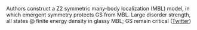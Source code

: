 
Authors construct a Z2 symmetric many-body localization (MBL) model, in which emergent symmetry protects GS from MBL. Large disorder strength, all states @ finite energy density in glassy MBL; GS remain critical ([Twitter](https://twitter.com/JoshuahHeath/status/1230523544649363456))

